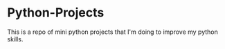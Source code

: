 # Python-Projects
This is a repo of mini python projects that I'm doing to improve my python skills.
